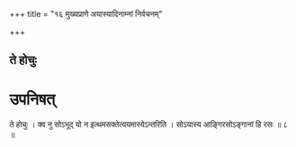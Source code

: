 +++
title = "१६ मुख्यप्राणे अयास्यादिनाम्नां निर्वचनम्"

+++


## ते होचुः

# **उपनिषत्**

ते होचुः । क्व नु सोऽभूद् यो न इत्थमसक्तेत्ययमास्येऽन्तरिति । सोऽयास्य आङ्गिरसोऽङ्गानां हि रसः ॥ ८ ॥

